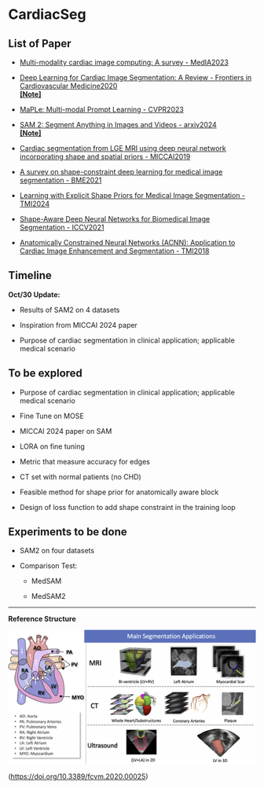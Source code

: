 # CardiacSeg


## List of Paper

- [Multi-modality cardiac image computing: A survey - MedIA2023](https://pdf.sciencedirectassets.com/272154/1-s2.0-S1361841523X00048/1-s2.0-S1361841523001299/main.pdf?X-Amz-Security-Token=IQoJb3JpZ2luX2VjEGgaCXVzLWVhc3QtMSJHMEUCIQCA1xS2YIASnvvSu7eSqsNoMt2jF%2FKuybkpk5FVFIRA2gIgPrW0DTWo1q55Jtgka%2BpixoTG0xzevcKvWaPGDlhnRiYquwUI0P%2F%2F%2F%2F%2F%2F%2F%2F%2F%2FARAFGgwwNTkwMDM1NDY4NjUiDDIJ66McVjCoJ%2BaVNCqPBYntvxr8oc6lrWAuZZ12F%2BFNeHodovOWu%2BUYL8M9eVBRDIeD6OZ2gQXnywHn5ApH2RBfZmPzaKcYIbH2Y2glhevgg80bs7xrQN8%2FbAoAOimM%2FT75hX%2BZQeAsC8evNBvjYIGV%2BEby31ySAzfYa%2FGTQVNXtaly64NgKMK7xEl1R6fVEJCQiqSTIOkqys4ki2cvpkUJnE3dsdqKtp6t7ySZif07fMXnWjptb84x9wHPuNeJ5lbDlvoZkxMex8Mx0qwTZaD6Ek9ZT7IXzW4UkjnAR%2F%2B%2Fvv9G%2Bu%2FNn3m8rHdyacfepEMUnUoxpSCRrR3RCoNzfdkxhl42IEQZ5hWXBNLcLl1oAKM26YxPcZQMvL9oFyCSKnYFpJsYN1fFHZWoIVs8BKmM7sSM3wJs6I%2FRDuHl7PElA5L%2FVqPElm64hF5PKDjZoWErHQsVfmznUtJvNBULgYC6%2F8f%2BgHEy%2BkR2AGjRnbtGMKLIYv31noom7X%2F8NOEenByl%2BUYjjhLWkM0KPJjwEWpTCoyL6bEtbRRcqYpx6yR%2FYeONiw9pAzNJg3Rf%2FS79cXDuuImejqE%2FmXJLau4VoXRQo9CJGF0zFa9mIfWwk2w8OVdgXwXtimNsveTPIHtyKdjbi4e2l9CtPCvX8Pyf9W7WwodzligQNfFZnnSyslf2o3%2BPTyzcpO9Lv4XpuUgo23UXJPvQsxuiGwEu%2FEQCtWBJ5pQv14dYxyoxnMQuyr%2BVOuSzc7dGerz1b0dsrEFrEhHG3MyobxRlGgyAbqsbWHCdZBXCtCwVrBxl1nso30pk7vq6AwTkbKfWBKyQyfUbf11Uo54Kgyu4paRt8hlTUtpJJYbrN95xB6OXO0hWlpXj0qEA7FF0ngovkrq1c3Yw4%2BfnuAY6sQE8IxdqEjoA4BPWYyqsTBJUXfqHPDq6B8UFGUU%2B1LH8zgETpHH6seycxx8vn7BT2ZdZpB9Yjc2X4XYEtVdwRU9e0IGnw5t0%2B0idPp5ss1ExWrhzHGbEeNbZx%2FbcNAN32ONfEPhViayBIN0rGDo2SENhfBPxBqnOO8%2BgxiWJPiVQ1NyCT1kvfj6NqCdXNqP9re2wOaQS%2F8hdRFKb34oj1GL%2F3tOGZ4QalFasX8of2iPrve8%3D&X-Amz-Algorithm=AWS4-HMAC-SHA256&X-Amz-Date=20241024T082808Z&X-Amz-SignedHeaders=host&X-Amz-Expires=300&X-Amz-Credential=ASIAQ3PHCVTYRG6CLGW3%2F20241024%2Fus-east-1%2Fs3%2Faws4_request&X-Amz-Signature=960285e1a71d2efdfdbce5128bdaea640cd1c49348215f1e00c96728fb06f843&hash=3820e3e62874a4a48738c212eb03312156d52eed02b6c9f0e9e872a454c88210&host=68042c943591013ac2b2430a89b270f6af2c76d8dfd086a07176afe7c76c2c61&pii=S1361841523001299&tid=spdf-4afa4bd6-e520-4c86-862c-4c907d926526&sid=043fe867920bf84aa96951553acc2f3ccd22gxrqa&type=client&tsoh=d3d3LnNjaWVuY2VkaXJlY3QuY29t&ua=15065904515857555604&rr=8d78977a4884cdd2&cc=sg)

- [Deep Learning for Cardiac Image Segmentation: A Review - Frontiers in Cardiovascular Medicine2020](https://www.frontiersin.org/journals/cardiovascular-medicine/articles/10.3389/fcvm.2020.00025/full) <br>**[[Note]](Notes/A_Review_DL_for_CardSeg.md)**

- [MaPLe: Multi-modal Prompt Learning - CVPR2023](https://openaccess.thecvf.com/content/CVPR2023/papers/Khattak_MaPLe_Multi-Modal_Prompt_Learning_CVPR_2023_paper.pdf)

- [SAM 2: Segment Anything in Images and Videos - arxiv2024](https://arxiv.org/pdf/2408.00714) <br>**[[Note]](Notes/SAM2.md)**
- [Cardiac segmentation from LGE MRI using deep neural network incorporating shape and spatial priors - MICCAI2019](https://arxiv.org/pdf/1906.07347)

- [A survey on shape-constraint deep learning for medical image segmentation - BME2021](https://arxiv.org/abs/2101.07721)

- [Learning with Explicit Shape Priors for Medical  Image Segmentation - TMI2024](https://arxiv.org/pdf/2303.17967)

- [Shape-Aware Deep Neural Networks for Biomedical Image Segmentation - ICCV2021](https://openaccess.thecvf.com/content/ICCV2021/papers/Cao_ShapeConv_Shape-Aware_Convolutional_Layer_for_Indoor_RGB-D_Semantic_Segmentation_ICCV_2021_paper.pdf)

- [Anatomically Constrained Neural Networks (ACNN): Application to Cardiac Image Enhancement and Segmentation - TMI2018](https://ieeexplore.ieee.org/stamp/stamp.jsp?tp=&arnumber=8051114)
## Timeline

**Oct/30 Update:**

- Results of SAM2 on 4 datasets

- Inspiration from MICCAI 2024 paper

- Purpose of cardiac segmentation in clinical application; applicable medical scenario


## To be explored

- Purpose of cardiac segmentation in clinical application; applicable medical scenario

- Fine Tune on MOSE

- MICCAI 2024 paper on SAM

- LORA on fine tuning

- Metric that measure accuracy for edges

- CT set with normal patients (no CHD)

- Feasible method for shape prior for anatomically aware block

- Design of loss function to add shape constraint in the training loop


## Experiments to be done

- SAM2 on four datasets

- Comparison Test:

	- MedSAM
	
	- MedSAM2







---


**Reference Structure**

![anatomical_structure](Images/anatomical_structure.png)

 (https://doi.org/10.3389/fcvm.2020.00025)